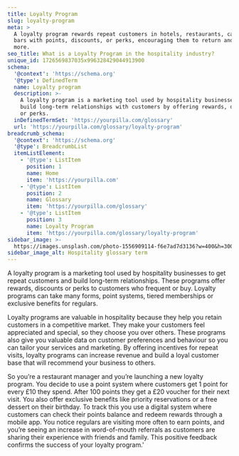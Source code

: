 ```yaml
---
title: Loyalty Program
slug: loyalty-program
meta: >
  A loyalty program rewards repeat customers in hotels, restaurants, cafes, and
  bars with points, discounts, or perks, encouraging them to return and spend
  more.
seo_title: What is a Loyalty Program in the hospitality industry?
unique_id: 1726569837035x996328429044913900
schema:
  '@context': 'https://schema.org'
  '@type': DefinedTerm
  name: Loyalty program
  description: >-
    A loyalty program is a marketing tool used by hospitality businesses to
    build long-term relationships with customers by offering rewards, discounts,
    or perks.
  inDefinedTermSet: 'https://yourpilla.com/glossary'
  url: 'https://yourpilla.com/glossary/loyalty-program'
breadcrumb_schema:
  '@context': 'https://schema.org'
  '@type': BreadcrumbList
  itemListElement:
    - '@type': ListItem
      position: 1
      name: Home
      item: 'https://yourpilla.com'
    - '@type': ListItem
      position: 2
      name: Glossary
      item: 'https://yourpilla.com/glossary'
    - '@type': ListItem
      position: 3
      name: Loyalty Program
      item: 'https://yourpilla.com/glossary/loyalty-program'
sidebar_image: >-
  https://images.unsplash.com/photo-1556909114-f6e7ad7d3136?w=400&h=300&fit=crop&auto=format
sidebar_image_alt: Hospitality glossary term
---
```

A loyalty program is a marketing tool used by hospitality businesses to get repeat customers and build long-term relationships. These programs offer rewards, discounts or perks to customers who frequent or buy. Loyalty programs can take many forms, point systems, tiered memberships or exclusive benefits for regulars.

Loyalty programs are valuable in hospitality because they help you retain customers in a competitive market. They make your customers feel appreciated and special, so they choose you over others. These programs also give you valuable data on customer preferences and behaviour so you can tailor your services and marketing. By offering incentives for repeat visits, loyalty programs can increase revenue and build a loyal customer base that will recommend your business to others.

So you’re a restaurant manager and you’re launching a new loyalty program. You decide to use a point system where customers get 1 point for every £10 they spend. After 100 points they get a £20 voucher for their next visit. You also offer exclusive benefits like priority reservations or a free dessert on their birthday. To track this you use a digital system where customers can check their points balance and redeem rewards through a mobile app. You notice regulars are visiting more often to earn points, and you’re seeing an increase in word-of-mouth referrals as customers are sharing their experience with friends and family. This positive feedback confirms the success of your loyalty program.'
